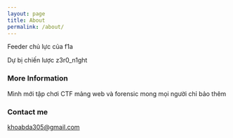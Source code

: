 ```yaml
---
layout: page
title: About
permalink: /about/
---
```


Feeder chủ lực của f1a

Dự bị chiến lược z3r0_n1ght


### More Information

Mình mới tập chơi CTF mảng web và forensic mong mọi người chỉ bảo thêm

### Contact me

[khoabda305@gmail.com](mailto:khoabda305@gmail.com)

